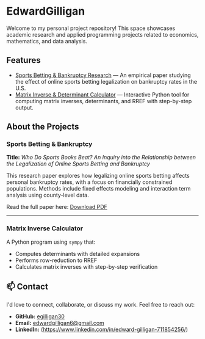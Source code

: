 # EdwardGilligan

Welcome to my personal project repository! This space showcases academic research and applied programming projects related to economics, mathematics, and data analysis.

## Features

- [Sports Betting & Bankruptcy Research](Who%20Do%20Sports%20Books%20Beat%20(1).pdf) — An empirical paper studying the effect of online sports betting legalization on bankruptcy rates in the U.S.
- [Matrix Inverse & Determinant Calculator](matrixinvdetrrefcalc.py) — Interactive Python tool for computing matrix inverses, determinants, and RREF with step-by-step output.

##  About the Projects

###  Sports Betting & Bankruptcy

**Title:** *Who Do Sports Books Beat? An Inquiry into the Relationship between the Legalization of Online Sports Betting and Bankruptcy*  

This research paper explores how legalizing online sports betting affects personal bankruptcy rates, with a focus on financially constrained populations. Methods include fixed effects modeling and interaction term analysis using county-level data.

Read the full paper here: [Download PDF](Who%20Do%20Sports%20Books%20Beat%20(1).pdf)

---

###  Matrix Inverse Calculator

A Python program using `sympy` that:

- Computes determinants with detailed expansions  
- Performs row-reduction to RREF  
- Calculates matrix inverses with step-by-step verification  

## 📫 Contact

I'd love to connect, collaborate, or discuss my work. Feel free to reach out:

- **GitHub:** [egilligan30](https://github.com/egilligan30)  
- **Email:** [edwardgilligan6@gmail.com](mailto:edwardgilligan6@gmail.com)  
- **LinkedIn:** (https://www.linkedin.com/in/edward-gilligan-711854256/) 


